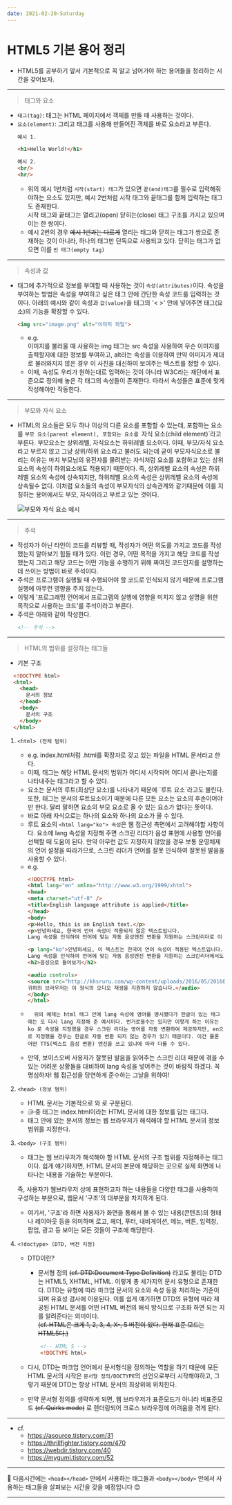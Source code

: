 ```yaml
---
date: 2021-02-20-Saturday
---
```


#  HTML5 기본 용어 정리  

- HTML5를 공부하기 앞서 기본적으로 꼭 알고 넘어가야 하는 용어들을 정리하는 시간을 갖어보자.

---

> 태그와 요소 

- `태그(tag)`: 태그는 HTML 페이지에서 객체를 만들 때 사용하는 것이다. 
- `요소(element)`: 그리고 태그를 사용해 만들어진 객체를 바로 요소라고 부른다.
    ```html
    예시 1. 

    <h1>Hello World!</h1>

    예시 2.
    <br/> 
    <hr/>
    ``` 
    - 위의 예시 1번처럼 `시작(start) 태그`가 있으면 `끝(end)태그`를 필수로 입력해줘야하는 요소도 있지만, 예시 2번처럼 시작 태그와 끝태그를 함께 입력하는 태그도 존재한다. <br>
    시작 태그와 끝태그는 열리고(open) 닫히는(close) 태그 구조를 가지고 있으며 이는 한 쌍이다. 
    - 예시 2번의 경우 ~~예시 1번과는 다르게~~ 열리는 태그와 닫히는 태그가 쌍으로 존재하는 것이 아니라, 하나의 태그만 단독으로 사용되고 있다. 닫히는 태그가 없으면 이를 `빈 태그(empty tag)`
    
---

> 속성과 값

- 태그에 추가적으로 정보를 부여할 때 사용하는 것이 `속성(attributes)`이다. 속성을 부여하는 방법은 속성을 부여하고 싶은 태그 안에 간단한 속성 코드를 입력하는 것이다. 아래의 예시와 같이 속성과 `값(value)`을 태그의 '< >' 안에 넣어주면 태그(요소)의 기능을 확장할 수 있다.
    ```html
    <img src="image.png" alt="이미지 파일">
    ```
    - e.g. <br>이미지를 불러울 때 사용하는 img 태그는 src 속성을 사용하여 무슨 이미지를 출력할지에 대한 정보를 부여하고, alt라는 속성을 이용하여 만약 이미지가 제대로 불러와지지 않은 경우 이 사진을 대신하여 보여주는 텍스트를 정할 수 있다. 
    - 이때, 속성도 우리가 원하는대로 입력하는 것이 아니라 W3C라는 재단에서 표준으로 정의해 놓은 각 태그의 속성들이 존재한다. 따라서 속성들은 표준에 맞게 작성해야만 작동한다.  

---
> 부모와 자식 요소

- HTML의 요소들은 모두 하나 이상의 다른 요소를 포함할 수 있는데, 포함하는 요소를 `부모 요소(parent element), 포함되는 요소를 `자식 요소(child element)`라고 부른다. 
  부모요소는 상위레벨, 자식요소는 하위레벨 요소이다. 이때, 부모/자식 요소라고 부르지 않고 그냥 상위/하위 요소라고 불러도 되는데 굳이 부모자식요소로 불리는 이유는 마치 부모님의 유전자를 물려받는 자식처럼 요소를 포함하고 있는 상위요소의 속성이 하위요소에도 적용되기 때문이다. 즉, 상위레벨 요소의 속성은 하위레벨 요소의 속성에 상속되지만, 하위레벨 요소의 속성은 상위레벨 요소의 속성에 상속될수 없다.
  이처럼 요소들의 속성이 부모자식의 상속관계와 같기때문에 이를 지칭하는 용어에서도 부모, 자식이라고 부르고 있는 것이다.

  ![부모와 자식 요소 예시](./images/부모와자식요소예시.png)

---
> 주석 

- 작성자가 아닌 타인이 코드를 리뷰할 때, 작성자가 어떤 의도를 가지고 코드를 작성했는지 알아보기 힘들 때가 있다. 이런 경우, 어떤 목적을 가지고 해당 코드를 작성했는지 그리고 해당 코드는 어떤 기능을 수행하기 위해 짜여진 코드인지를 설명하는데 쓰이는 방법이 바로 주석이다.
- 주석은 프로그램이 실행될 때 수행되어야 할 코드로 인식되지 않기 때문에 프로그램 실행에 아무런 영향을 주지 않는다. 
- 이렇게 '프로그래밍 언어에서 프로그램의 실행에 영향을 미치지 않고 설명을 위한 목적으로 사용하는 코드'를 주석이라고 부른다. 
- 주석은 아래와 같이 작성한다. 
  ```html
  <!-- 주석 -->
  ``` 

---
> HTML의 범위를 설정하는 태그들
- 기본 구조 
```html
  <!DOCTYPE html>
  <html>
    <head>
      문서의 정보
    </head>
    <body>
      문서의 구조
    </body>
  </html>
```
1. `<html> (전체 범위)`
    - e.g. index.html처럼 .html를 확장자로 갖고 있는 파일을 HTML 문서라고 한다. 
    - 이때, <html> 태그는 해당 HTML 문서의 범위가 어디서 시작되어 어디서 끝나는지를 나타내주는 태그라고 할 수 있다.  
    - <html> 요소는 문서의 루트(최상단 요소)를 나타내기 때문에 `루트 요소`라고도 불린다. 또한, <html> 태그는 문서의 루트요소이기 때문에 다른 모든 요소는<html> 요소의 후손이어야만 한다. 달리 말하면 <html> 요소의 부모 요소로 올 수 있는 요소가 없다는 뜻이다. 
    - 바로 아래 자식으로는 하나의 <head>요소와 하나의 <body> 요소가 올 수 있다. 
    - 루트 요소의 `<html lang="ko"> 속성`은 웹 접근성 측면에서 고려해야할 사항이다. <html> 요소에 lang 속성을 지정해 주면 스크린 리더가 음성 표현에 사용할 언어를 선택할 때 도움이 된다. 만약 아무런 값도 지정하지 않았을 경우 보통 운영체제의 언어 설정을 따라가므로, 스크린 리더가 언어를 잘못 인식하여 잘못된 발음을 사용할 수 있다. 
    - e.g. 
      ```html
      <!DOCTYPE html>
      <html lang="en" xmlns="http://www.w3.org/1999/xhtml">
      <head>
      <meta charset="utf-8" />
      <title>English language attribute is applied</title>
      </head>
      <body>
      <p>Hello, this is an English text.</p>
      <p>안녕하세요, 한국어 언어 속성이 적용되지 않은 텍스트입니다. 
      Lang 속성을 인식하여 언어에 맞는 자동 음성엔진 변환을 지원하는 스크린리더로 이 텍스트를 읽으면 한글을 읽지 못할 것입니다.</p>
      
      <p lang="ko">안녕하세요, 이 텍스트는 한국어 언어 속성이 적용된 텍스트입니다.
      Lang 속성을 인식하여 언어에 맞는 자동 음성엔진 변환을 지원하는 스크린리더에서도 이 텍스트를 잘 읽을 것입니다.</p>
      <h2>음성으로 들어보기</h2>
      
      <audio controls>
      <source src="http://khsruru.com/wp-content/uploads/2016/05/20160520_052128.mp3" type="audio/mp3"/>
      귀하의 브라우저는 이 형식의 오디오 재생을 지원하지 않습니다.</audio>
      </body>
      </html>
      ```
    - 		위의 예제는 html 태그 안에 lang 속성에 영어를 명시했다가 한글이 있는 태그에는 또 다시 lang 지정해 준 예시이다. 번거로울수는 있지만 이렇게 하는 이유는 ko 로 속성을 지정했을 경우 스크린 리더는 영어를 자동 변환하여 제공하지만, en으로 지정했을 경우는 한글로 자동 변환 되지 않는 경우가 있기 때문이다. 이건 물론 어떤 TTS(텍스트 음성 변환) 엔진을 쓰고 있냐에 따라 다를 수 있다. 
    - 만약, 보이스오버 사용자가 잘못된 발음을 읽어주는 스크린 리더 때문에  겪을 수 있는 어려운 상황들을 대비하여 lang 속성을 넣어주는 것이 바람직 하겠다. 꼭 명심하자! 웹 접근성을 당연하게 준수하는 그날을 위하여! 



2. `<head> (정보 범위)`
    - HTML 문서는 기본적으로 <head>와 <body> 로 구분된다. 
    - ~~그 중~~ <head> 태그는 index.html이라는 HTML 문서에 대한 정보를 담는 태그다.
    - <head> 태그 안에 있는 문서의 정보는 웹 브라우저가 해석해야 할 HTML 문서의 정보 범위를 지정한다.
3. `<body> (구조 범위)`
    - <body>태그는 웹 브라우저가 해석해야 할 HTML 문서의 구조 범위를 지정해주는 태그이다. 쉽게 얘기하자면, HTML 문서의 본문에 해당하는 곳으로 실제 화면에 나타나는 내용을 기술하는 부분이다. 
    즉, 사용자가 웹브라우저 상에 표현하고자 하는 내용들을 다양한 태그를 사용하여 구성하는 부분으로, 웹문서 '구조'의 대부분을 차지하게 된다. 
    - 여기서, '구조'라 하면 사용자가 화면을 통해서 볼 수 있는 내용(콘텐츠)의 형태나 레이아웃 등을 의미하며 로고, 헤더, 푸터, 내비게이션, 메뉴, 버튼, 입력창, 팝업, 광고 등 보이는 모든 것들이 구조에 해당한다.
4. `<!doctype> (DTD, 버전 지정)`
    - DTD이란?
      - 문서형 정의 ~~(cf. DTD:Document Type Definition)~~ 라고도 불리는 DTD는 HTML5, XHTML, HTML. 이렇게 총 세가지의 문서 유형으로 존재한다. DTD는 유형에 따라 마크업 문서의 요소와 속성 등을 처리하는 기준이 되며 유효성 검사에 이용된다. 이를 쉽게 얘기하면 DTD의 유형에 따라 제공된 HTML 문서를 어떤 HTML 버전의 해석 방식으로 구조화 하면 되는 지를 알려준다는 의미이다. <br> 
      ~~(cf. HTML은 크게 1, 2, 3, 4, X-, 5 버전이 있다. 현재 표준 모드는 HTML5다.)~~

      ```html
          <!-- HTML 5 --> 
          <!DOCTYPE html>
      ```

    - 다시, DTD는 마크업 언어에서 문서형식을 정의하는 역할을 하기 때문에 모든 HTML 문서의 시작은 `문서형 정의/DOCTYPE`의 선언으로부터 시작해야하고, 그렇기 때문에 DTD는 항상 HTML 문서의 최상위에 위치한다. 
    - 만약 문서형 정의를 생략하게 되면, 웹 브라우저가 표준모드가 아니라 비표준모드 ~~(cf. Quirks mode)~~ 로 렌더링되어 크로스 브라우징에 어려움을 겪게 된다.

---
- cf.
  - https://asource.tistory.com/31
  - https://thrillfighter.tistory.com/470
  - https://webdir.tistory.com/40
  - https://mygumi.tistory.com/52

---
📌 
다음시간에는 `<head></head>` 안에서 사용하는 태그들과 `<body></body>` 안에서 사용하는 태그들을 살펴보는 시간을 갖을 예정입니다 😊

---